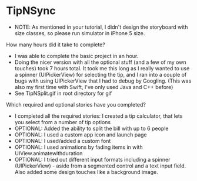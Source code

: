 # TipNSync

- NOTE: As mentioned in your tutorial, I didn't design the storyboard with size classes, so please run simulator in iPhone 5 size.

How many hours did it take to complete?
- I was able to complete the basic project in an hour. 
- Doing the nicer version with all the optional stuff (and a few of my own touches) took 7 hours total. It took me this long as I really wanted to use a spinner (UIPickerView) for selecting the tip, and I ran into a couple of bugs with using UIPickerView that I had to debug by Googling. (This was also my first time with Swift, I've only used Java and C++ before)
- See TipNSplit.gif in root directory for gif

Which required and optional stories have you completed?
- I completed all the required stories: I created a tip calculator, that lets you select from a number of tip options
- OPTIONAL: Added the ability to split the bill with up to 6 people
- OPTIONAL: I used a custom app icon and launch page
- OPTIONAL: I used/added a custom font
- OPTIONAL: I used animations by fading items in with UIView.animatewithduration
- OPTIONAL: I tried out different input formats including a spinner (UIPickerView) - aside from a segmented control and a text input field. Also added some design touches like a background image.
